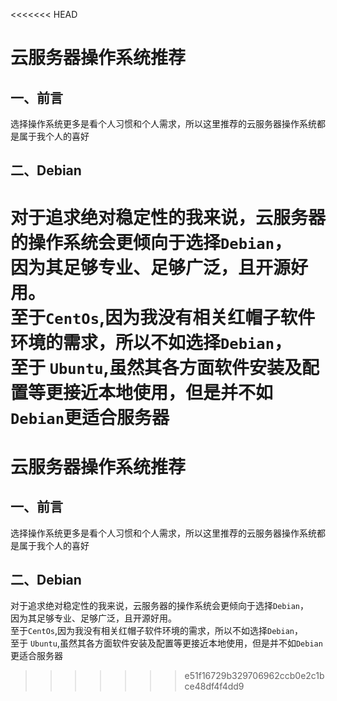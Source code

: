<<<<<<< HEAD
# 云服务器操作系统推荐
## 一、前言
选择操作系统更多是看个人习惯和个人需求，所以这里推荐的云服务器操作系统都是属于我个人的喜好
## 二、Debian
对于追求绝对稳定性的我来说，云服务器的操作系统会更倾向于选择`Debian`，  
因为其足够专业、足够广泛，且开源好用。  
至于`CentOs`,因为我没有相关红帽子软件环境的需求，所以不如选择`Debian`，   
至于 `Ubuntu`,虽然其各方面软件安装及配置等更接近本地使用，但是并不如`Debian`更适合服务器
=======
# 云服务器操作系统推荐
## 一、前言
选择操作系统更多是看个人习惯和个人需求，所以这里推荐的云服务器操作系统都是属于我个人的喜好
## 二、Debian
对于追求绝对稳定性的我来说，云服务器的操作系统会更倾向于选择`Debian`，  
因为其足够专业、足够广泛，且开源好用。  
至于`CentOs`,因为我没有相关红帽子软件环境的需求，所以不如选择`Debian`，   
至于 `Ubuntu`,虽然其各方面软件安装及配置等更接近本地使用，但是并不如`Debian`更适合服务器
>>>>>>> e51f16729b329706962ccb0e2c1bce48df4f4dd9
